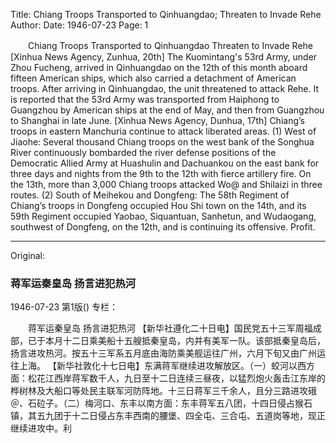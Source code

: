 Title: Chiang Troops Transported to Qinhuangdao; Threaten to Invade Rehe
Author:
Date: 1946-07-23
Page: 1

　　Chiang Troops Transported to Qinhuangdao
    Threaten to Invade Rehe
    [Xinhua News Agency, Zunhua, 20th] The Kuomintang's 53rd Army, under Zhou Fucheng, arrived in Qinhuangdao on the 12th of this month aboard fifteen American ships, which also carried a detachment of American troops. After arriving in Qinhuangdao, the unit threatened to attack Rehe. It is reported that the 53rd Army was transported from Haiphong to Guangzhou by American ships at the end of May, and then from Guangzhou to Shanghai in late June.
    [Xinhua News Agency, Dunhua, 17th] Chiang’s troops in eastern Manchuria continue to attack liberated areas. (1) West of Jiaohe: Several thousand Chiang troops on the west bank of the Songhua River continuously bombarded the river defense positions of the Democratic Allied Army at Huashulin and Dachuankou on the east bank for three days and nights from the 9th to the 12th with fierce artillery fire. On the 13th, more than 3,000 Chiang troops attacked Wo@ and Shilaizi in three routes. (2) South of Meihekou and Dongfeng: The 58th Regiment of Chiang’s troops in Dongfeng occupied Hou Shi town on the 14th, and its 59th Regiment occupied Yaobao, Siquantuan, Sanhetun, and Wudaogang, southwest of Dongfeng, on the 12th, and is continuing its offensive. Profit.



<hr /> 

Original: 


### 蒋军运秦皇岛  扬言进犯热河

1946-07-23
第1版()
专栏：

　　蒋军运秦皇岛
    扬言进犯热河
    【新华社遵化二十日电】国民党五十三军周福成部，已于本月十二日乘美船十五艘抵秦皇岛，内并有美军一队。该部抵秦皇岛后，扬言进攻热河。按五十三军系五月底由海防乘美舰运往广州，六月下旬又由广州运往上海。
    【新华社敦化十七日电】东满蒋军继续进攻解放区。（一）蛟河以西方面：松花江西岸蒋军数千人，九日至十二日连续三昼夜，以猛烈炮火轰击江东岸的桦树林及大船口等处民主联军河防阵地。十三日蒋军三千余人，且分三路进攻硪＠、石砬子。（二）梅河口、东丰以南方面：东丰蒋军五八团，十四日侵占猴石镇，其五九团于十二日侵占东丰西南的腰堡、四全屯、三合屯、五道岗等地，现正继续进攻中。利
